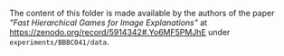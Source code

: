 The content of this folder is made available by the authors of the paper _"Fast Hierarchical Games for Image Explanations"_ at https://zenodo.org/record/5914342#.Yo6MF5PMJhE under `experiments/BBBC041/data`.